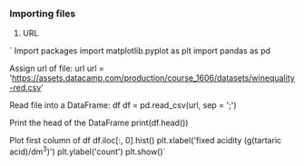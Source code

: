 ### Importing files

1) URL

` Import packages
import matplotlib.pyplot as plt
import pandas as pd

 Assign url of file: url
url = 'https://assets.datacamp.com/production/course_1606/datasets/winequality-red.csv'

 Read file into a DataFrame: df
df = pd.read_csv(url, sep = ';')

 Print the head of the DataFrame
print(df.head())

 Plot first column of df
df.iloc[:, 0].hist()
plt.xlabel('fixed acidity (g(tartaric acid)/dm$^3$)')
plt.ylabel('count')
plt.show()`
